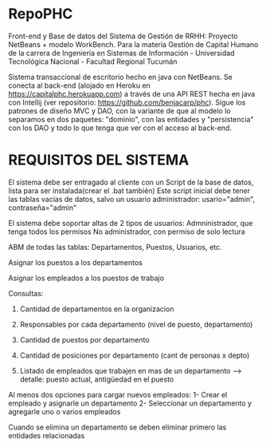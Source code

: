 ﻿# RepoPHC
Front-end y Base de datos del Sistema de Gestión de RRHH: Proyecto NetBeans + modelo WorkBench.
Para la materia Gestión de Capital Humano de la carrera de Ingeniería en Sistemas de Información - Universidad Tecnológica Nacional - Facultad Regional Tucumán

Sistema transaccional de escritorio hecho en java con NetBeans. Se conecta al back-end (alojado en Heroku en https://capitalphc.herokuapp.com) a través de una API REST hecha en java con Intellij (ver repositorio: https://github.com/benjacarp/phc). Sigue los patrones de diseño MVC y DAO, con la variante de que al modelo lo separamos en dos paquetes: "dominio", con las entidades y "persistencia" con los DAO y todo lo que tenga que ver con el acceso al back-end.

# REQUISITOS DEL SISTEMA

El sistema debe ser entragado al cliente con un Script de la base de datos, lista para ser instalada(crear el .bat también)
	Este script inicial debe tener las tablas vacías de datos, salvo un usuario administrador: usario="admin", contraseña="admin"

El sistema debe soportar altas de 2 tipos de usuarios:
	Admninistrador, que tenga todos los permisos
	No administrador, con permiso de solo lectura

ABM de todas las tablas: Departamentos, Puestos, Usuarios, etc.
	
Asignar los puestos a los departamentos
	
Asignar los empleados a los puestos de trabajo

Consultas:

1. Cantidad de departamentos en la organizacion

2. Responsables por cada departamento (nivel de puesto, departamento)

3. Cantidad de puestos por departamento

4. Cantidad de posiciones por departamento (cant de personas x depto)

5. Listado de empleados que trabajen en mas de un departamento --> detalle: puesto actual, antigüedad en el puesto

Al menos dos opciones para cargar nuevos empleados:
1- Crear el empleado y asignarle un departamento
2- Seleccionar un departamento y agregarle uno o varios empleados

Cuando se elimina un departamento se deben eliminar primero las entidades relacionadas
